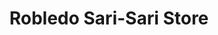 ---
title: "Robledo Sari-Sari Store"
url: /la-trinidad/robledo-sari-sari-store/
shop: convenience
---